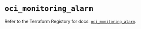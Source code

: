 # `oci_monitoring_alarm`

Refer to the Terraform Registory for docs: [`oci_monitoring_alarm`](https://registry.terraform.io/providers/oracle/oci/6.18.0/docs/resources/monitoring_alarm).
